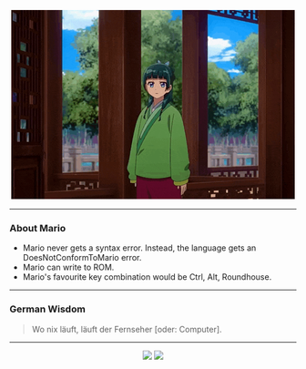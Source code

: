 <p align="center">
  <img src="assets/maomao.gif" />
</p>

---

### About Mario
- Mario never gets a syntax error.  Instead, the language gets an DoesNotConformToMario error.
- Mario can write to ROM.
- Mario's favourite key combination would be Ctrl, Alt, Roundhouse.

---

### German Wisdom
> Wo nix läuft, läuft der Fernseher [oder: Computer].

---

<p align="center">
  <a>
    <img height="180em" src="https://github-readme-stats-eight-theta.vercel.app/api?username=Torfkopp&show_icons=true&theme=dark&include_all_commits=true&count_private=true"/>
  </a>
  <a href="https://github.com/Torfkopp?tab=repositories">
    <img height="180em" src="https://github-readme-stats-eight-theta.vercel.app/api/top-langs/?username=torfkopp&layout=compact&theme=dark&langs_count=8&hide=java"/>
  </a>
</p>
